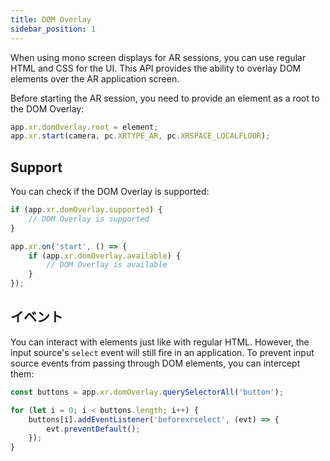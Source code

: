 ```yaml
---
title: DOM Overlay
sidebar_position: 1
---
```


When using mono screen displays for AR sessions, you can use regular HTML and CSS for the UI. This API provides the ability to overlay DOM elements over the AR application screen.

Before starting the AR session, you need to provide an element as a root to the DOM Overlay:

```javascript
app.xr.domOverlay.root = element;
app.xr.start(camera, pc.XRTYPE_AR, pc.XRSPACE_LOCALFLOOR);
```

## Support

You can check if the DOM Overlay is supported:

```javascript
if (app.xr.domOverlay.supported) {
    // DOM Overlay is supported
}

app.xr.on('start', () => {
    if (app.xr.domOverlay.available) {
        // DOM Overlay is available
    }
});
```

## イベント

You can interact with elements just like with regular HTML. However, the input source's `select` event will still fire in an application. To prevent input source events from passing through DOM elements, you can intercept them:

```javascript
const buttons = app.xr.domOverlay.querySelectorAll('button');

for (let i = 0; i < buttons.length; i++) {
    buttons[i].addEventListener('beforexrselect', (evt) => {
        evt.preventDefault();
    });
}
```